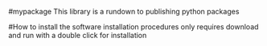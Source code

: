 #mypackage
This library is a rundown to publishing python packages

#How to install
the software installation procedures only requires download and run with a double click for installation